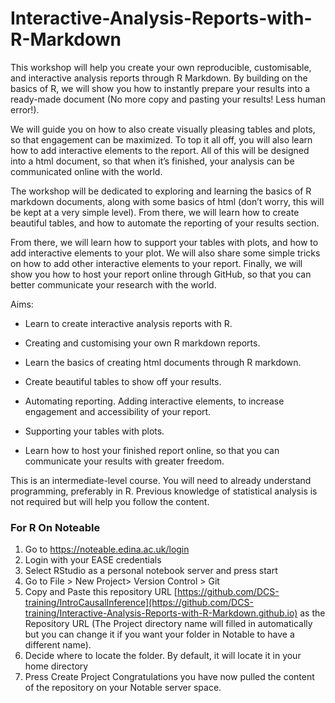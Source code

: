 # Interactive-Analysis-Reports-with-R-Markdown

This workshop will help you create your own reproducible, customisable, and interactive analysis reports through R Markdown. By building on the basics of R, we will show you how to instantly prepare your results into a ready-made document (No more copy and pasting your results! Less human error!).

We will guide you on how to also create visually pleasing tables and plots, so that engagement can be maximized. To top it all off, you will also learn how to add interactive elements to the report. All of this will be designed into a html document, so that when it’s finished, your analysis can be communicated online with the world.

The workshop will be dedicated to exploring and learning the basics of R markdown documents, along with some basics of html (don’t worry, this will be kept at a very simple level). From there, we will learn how to create beautiful tables, and how to automate the reporting of your results section.

From there, we will learn how to support your tables with plots, and how to add interactive elements to your plot. We will also share some simple tricks on how to add other interactive elements to your report. Finally, we will show you how to host your report online through GitHub, so that you can better communicate your research with the world.

Aims:

* Learn to create interactive analysis reports with R.

* Creating and customising your own R markdown reports.

* Learn the basics of creating html documents through R markdown.

* Create beautiful tables to show off your results.

* Automating reporting. Adding interactive elements, to increase engagement and accessibility of your report.

* Supporting your tables with plots.

* Learn how to host your finished report online, so that you can communicate your results with greater freedom.


This is an intermediate-level course. You will need to already understand programming, preferably in R. Previous knowledge of statistical analysis is not required but will help you follow the content.


### For R On Noteable

1. Go to https://noteable.edina.ac.uk/login
2. Login with your EASE credentials
3. Select RStudio as a personal notebook server and press start
4. Go to File > New Project> Version Control > Git
5. Copy and Paste this repository URL [https://github.com/DCS-training/IntroCausalInference](https://github.com/DCS-training/Interactive-Analysis-Reports-with-R-Markdown.github.io) as the Repository URL (The Project directory name will filled in automatically but you can change it if you want your folder in Notable to have a different name).
6. Decide where to locate the folder. By default, it will locate it in your home directory
7. Press Create Project
Congratulations you have now pulled the content of the repository on your Notable server space.
